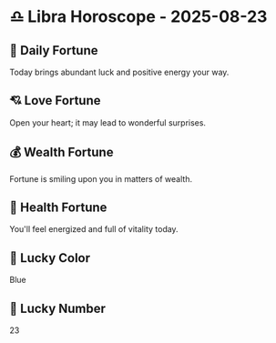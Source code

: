 # ♎ Libra Horoscope - 2025-08-23

## 🎯 Daily Fortune

Today brings abundant luck and positive energy your way.

## 💘 Love Fortune

Open your heart; it may lead to wonderful surprises.

## 💰 Wealth Fortune

Fortune is smiling upon you in matters of wealth.

## 🌱 Health Fortune

You'll feel energized and full of vitality today.

## 🎨 Lucky Color

Blue

## 🔢 Lucky Number

23
